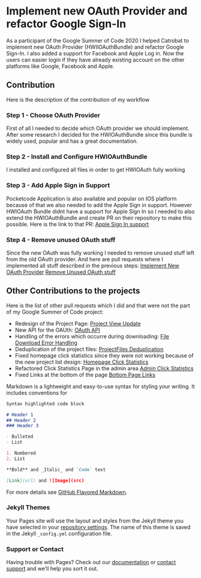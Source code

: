 # Implement new OAuth Provider and refactor Google Sign-In
As a participant of the Google Summer of Code 2020 I helped Catrobat to implement new OAuth Provider (HWIIOAuthBundle) and refactor Google Sign-In. 
I also added a support for Facebook and Apple Log in. Now the users can easier login if they have already existing account on the other platforms like Google, Facebook and Apple.
## Contribution
Here is the description of the contribution of my workflow 
### Step 1 - Choose OAuth Provider
First of all I needed to decide which OAuth provider we should implement. After some research I decided for the HWIOAuthBundle since this bundle is widely used, popular and has a great documentation.
### Step 2 - Install and Configure HWIOAuthBundle
I installed and configured all files in order to get HWIOAuth fully working
### Step 3 - Add Apple Sign in Support
Pocketcode Application is also available and popular on IOS platform because of that we also needed to add the Apple Sign in support.
However HWIOAuth Bundle didnt have a support for Apple SIgn In so I needed to also extend the HWIOAuthBundle and create PR on their repository to make this possible.  Here is the link to that PR: [Apple Sign In support](https://github.com/hwi/HWIOAuthBundle/pull/1639) 
### Step 4 - Remove unused OAuth stuff
Since the new OAuth was fully working I needed to remove unused stuff left from the old OAuth provider.
And here are pull requests where I implemented all stuff described in the previous steps:
[Implement New OAuth Provider](https://github.com/Catrobat/Catroweb/pull/573)
[Remove Unused OAuth stuff](https://github.com/Catrobat/Catroweb/pull/782)

## Other Contributions to the projects
Here is the list of other pull requests which I did and that were not the part of my Google Summer of Code project:
- Redesign of the Project Page: [Project View Update](https://github.com/Catrobat/Catroweb/pull/685)
- New API for the OAUth: [OAuth API](https://github.com/Catrobat/Catroweb/pull/685)
- Handling of the errors which occurre during downloading: [File Download Error Handling](https://github.com/Catrobat/Catroweb/pull/787)
- Deduplication of the project files: [ProjectFiles Deduplication](https://github.com/Catrobat/Catroweb/pull/794)
- Fixed homepage click statistics since they were not working because of the new project list design: [Homepage Click Statistics](https://github.com/Catrobat/Catroweb/pull/830)
- Refactored Click Statistics Page in the admin area [Admin Click Statistics](https://github.com/Catrobat/Catroweb/pull/837)
- Fixed Links at the bottom of the page [Bottom Page Links](https://github.com/Catrobat/Catroweb/pull/838)


Markdown is a lightweight and easy-to-use syntax for styling your writing. It includes conventions for

```markdown
Syntax highlighted code block

# Header 1
## Header 2
### Header 3

- Bulleted
- List

1. Numbered
2. List

**Bold** and _Italic_ and `Code` text

[Link](url) and ![Image](src)
```

For more details see [GitHub Flavored Markdown](https://guides.github.com/features/mastering-markdown/).

### Jekyll Themes

Your Pages site will use the layout and styles from the Jekyll theme you have selected in your [repository settings](https://github.com/leno12/GSoC2020/settings). The name of this theme is saved in the Jekyll `_config.yml` configuration file.

### Support or Contact

Having trouble with Pages? Check out our [documentation](https://docs.github.com/categories/github-pages-basics/) or [contact support](https://github.com/contact) and we’ll help you sort it out.
